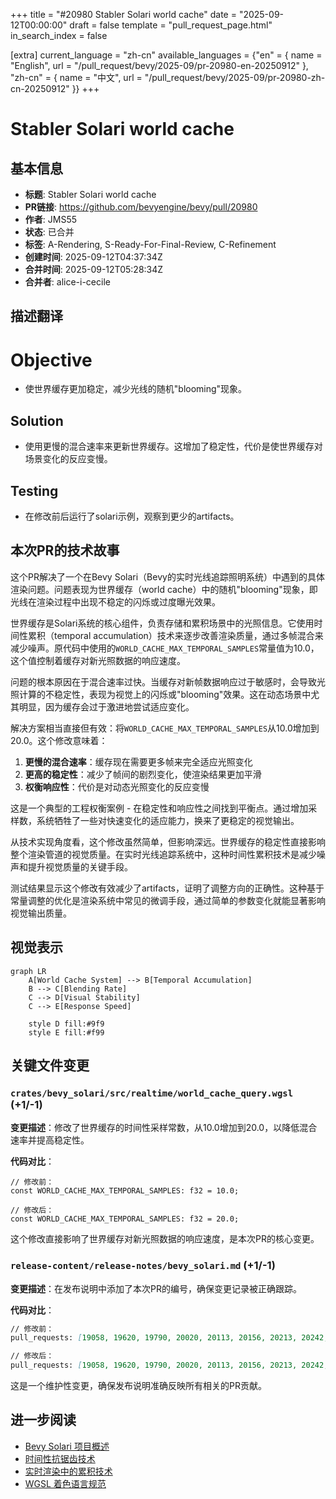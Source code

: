 +++
title = "#20980 Stabler Solari world cache"
date = "2025-09-12T00:00:00"
draft = false
template = "pull_request_page.html"
in_search_index = false

[extra]
current_language = "zh-cn"
available_languages = {"en" = { name = "English", url = "/pull_request/bevy/2025-09/pr-20980-en-20250912" }, "zh-cn" = { name = "中文", url = "/pull_request/bevy/2025-09/pr-20980-zh-cn-20250912" }}
+++

# Stabler Solari world cache

## 基本信息
- **标题**: Stabler Solari world cache
- **PR链接**: https://github.com/bevyengine/bevy/pull/20980
- **作者**: JMS55
- **状态**: 已合并
- **标签**: A-Rendering, S-Ready-For-Final-Review, C-Refinement
- **创建时间**: 2025-09-12T04:37:34Z
- **合并时间**: 2025-09-12T05:28:34Z
- **合并者**: alice-i-cecile

## 描述翻译
# Objective

- 使世界缓存更加稳定，减少光线的随机"blooming"现象。

## Solution

- 使用更慢的混合速率来更新世界缓存。这增加了稳定性，代价是使世界缓存对场景变化的反应变慢。

## Testing
- 在修改前后运行了solari示例，观察到更少的artifacts。

## 本次PR的技术故事

这个PR解决了一个在Bevy Solari（Bevy的实时光线追踪照明系统）中遇到的具体渲染问题。问题表现为世界缓存（world cache）中的随机"blooming"现象，即光线在渲染过程中出现不稳定的闪烁或过度曝光效果。

世界缓存是Solari系统的核心组件，负责存储和累积场景中的光照信息。它使用时间性累积（temporal accumulation）技术来逐步改善渲染质量，通过多帧混合来减少噪声。原代码中使用的`WORLD_CACHE_MAX_TEMPORAL_SAMPLES`常量值为10.0，这个值控制着缓存对新光照数据的响应速度。

问题的根本原因在于混合速率过快。当缓存对新帧数据响应过于敏感时，会导致光照计算的不稳定性，表现为视觉上的闪烁或"blooming"效果。这在动态场景中尤其明显，因为缓存会过于激进地尝试适应变化。

解决方案相当直接但有效：将`WORLD_CACHE_MAX_TEMPORAL_SAMPLES`从10.0增加到20.0。这个修改意味着：

1. **更慢的混合速率**：缓存现在需要更多帧来完全适应光照变化
2. **更高的稳定性**：减少了帧间的剧烈变化，使渲染结果更加平滑
3. **权衡响应性**：代价是对动态光照变化的反应变慢

这是一个典型的工程权衡案例 - 在稳定性和响应性之间找到平衡点。通过增加采样数，系统牺牲了一些对快速变化的适应能力，换来了更稳定的视觉输出。

从技术实现角度看，这个修改虽然简单，但影响深远。世界缓存的稳定性直接影响整个渲染管道的视觉质量。在实时光线追踪系统中，这种时间性累积技术是减少噪声和提升视觉质量的关键手段。

测试结果显示这个修改有效减少了artifacts，证明了调整方向的正确性。这种基于常量调整的优化是渲染系统中常见的微调手段，通过简单的参数变化就能显著影响视觉输出质量。

## 视觉表示

```mermaid
graph LR
    A[World Cache System] --> B[Temporal Accumulation]
    B --> C[Blending Rate]
    C --> D[Visual Stability]
    C --> E[Response Speed]
    
    style D fill:#9f9
    style E fill:#f99
```

## 关键文件变更

### `crates/bevy_solari/src/realtime/world_cache_query.wgsl` (+1/-1)

**变更描述**：修改了世界缓存的时间性采样常数，从10.0增加到20.0，以降低混合速率并提高稳定性。

**代码对比**：
```wgsl
// 修改前：
const WORLD_CACHE_MAX_TEMPORAL_SAMPLES: f32 = 10.0;

// 修改后：
const WORLD_CACHE_MAX_TEMPORAL_SAMPLES: f32 = 20.0;
```

这个修改直接影响了世界缓存对新光照数据的响应速度，是本次PR的核心变更。

### `release-content/release-notes/bevy_solari.md` (+1/-1)

**变更描述**：在发布说明中添加了本次PR的编号，确保变更记录被正确跟踪。

**代码对比**：
```markdown
// 修改前：
pull_requests: [19058, 19620, 19790, 20020, 20113, 20156, 20213, 20242, 20259, 20406, 20457, 20580, 20596, 20622, 20658, 20659]

// 修改后：
pull_requests: [19058, 19620, 19790, 20020, 20113, 20156, 20213, 20242, 20259, 20406, 20457, 20580, 20596, 20622, 20658, 20659, 20980]
```

这是一个维护性变更，确保发布说明准确反映所有相关的PR贡献。

## 进一步阅读

- [Bevy Solari 项目概述](https://github.com/bevyengine/bevy/pull/19058)
- [时间性抗锯齿技术](https://en.wikipedia.org/wiki/Temporal_anti-aliasing)
- [实时渲染中的累积技术](https://advances.realtimerendering.com/)
- [WGSL 着色语言规范](https://www.w3.org/TR/WGSL/)